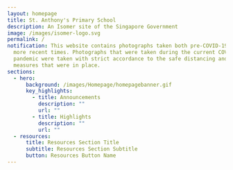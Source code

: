 ```yaml
---
layout: homepage
title: St. Anthony's Primary School
description: An Isomer site of the Singapore Government
image: /images/isomer-logo.svg
permalink: /
notification: This website contains photographs taken both pre-COVID-19 and in
  more recent times. Photographs that were taken during the current COVID-19
  pandemic were taken with strict accordance to the safe distancing and hygiene
  measures that were in place.
sections:
  - hero:
      background: /images/Homepage/homepagebanner.gif
      key_highlights:
        - title: Announcements
          description: ""
          url: ""
        - title: Highlights
          description: ""
          url: ""
  - resources:
      title: Resources Section Title
      subtitle: Resources Section Subtitle
      button: Resources Button Name
---
```

